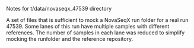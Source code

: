 Notes for t/data/novaseqx_47539 directory

A set of files that is sufficient to mock a NovaSeqX run folder
for a real run 47539. Some lanes of this run have multiple
samples with different references. The number of samples in
each lane was reduced to simplify mocking the runfolder and
the reference repository.
